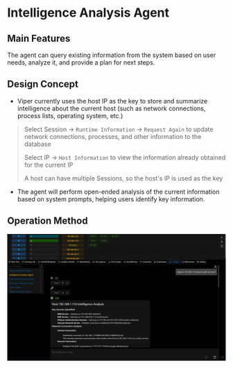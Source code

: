 # Intelligence Analysis Agent

## Main Features

The agent can query existing information from the system based on user needs, analyze it, and provide a plan for next steps.

## Design Concept

- Viper currently uses the host IP as the key to store and summarize intelligence about the current host (such as network connections, process lists, operating system, etc.)

> Select Session -> `Runtime Information` -> `Request Again` to update network connections, processes, and other information to the database
>
> Select IP -> `Host Information` to view the information already obtained for the current IP
>
> A host can have multiple Sessions, so the host's IP is used as the key

- The agent will perform open-ended analysis of the current information based on system prompts, helping users identify key information.

## Operation Method

![img.png](img/AI_Agent_Session_LangGraph_Analysis/img.png)
